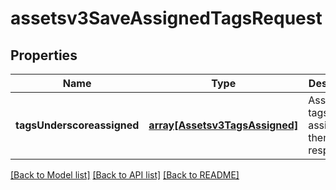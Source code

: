 # assetsv3SaveAssignedTagsRequest

## Properties
Name | Type | Description | Notes
------------ | ------------- | ------------- | -------------
**tagsUnderscoreassigned** | [**array[Assetsv3TagsAssigned]**](Assetsv3TagsAssigned.md) | Assets and tags assigned to them respectively | [optional] [default to null]

[[Back to Model list]](../README.md#documentation-for-models) [[Back to API list]](../README.md#documentation-for-api-endpoints) [[Back to README]](../README.md)


